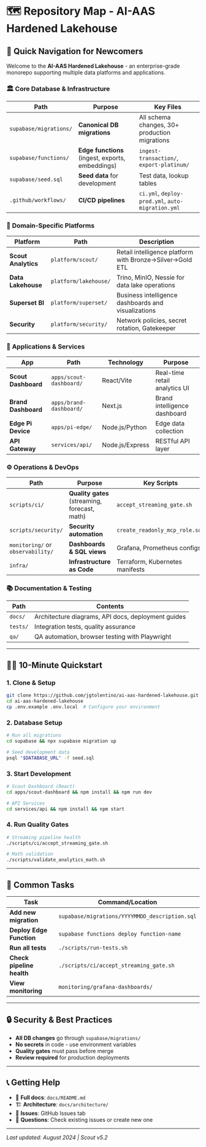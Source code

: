 # 🗺️ Repository Map - AI-AAS Hardened Lakehouse

## 📍 **Quick Navigation for Newcomers**

Welcome to the **AI-AAS Hardened Lakehouse** - an enterprise-grade monorepo supporting multiple data platforms and applications.

### 🏛️ **Core Database & Infrastructure**

| Path | Purpose | Key Files |
|------|---------|-----------|
| `supabase/migrations/` | **Canonical DB migrations** | All schema changes, 30+ production migrations |
| `supabase/functions/` | **Edge functions** (ingest, exports, embeddings) | `ingest-transaction/`, `export-platinum/` |
| `supabase/seed.sql` | **Seed data** for development | Test data, lookup tables |
| `.github/workflows/` | **CI/CD pipelines** | `ci.yml`, `deploy-prod.yml`, `auto-migration.yml` |

### 🎯 **Domain-Specific Platforms**

| Platform | Path | Description |
|----------|------|-------------|
| **Scout Analytics** | `platform/scout/` | Retail intelligence platform with Bronze→Silver→Gold ETL |
| **Data Lakehouse** | `platform/lakehouse/` | Trino, MinIO, Nessie for data lake operations |
| **Superset BI** | `platform/superset/` | Business intelligence dashboards and visualizations |
| **Security** | `platform/security/` | Network policies, secret rotation, Gatekeeper |

### 🚀 **Applications & Services**

| App | Path | Technology | Purpose |
|-----|------|------------|---------|
| **Scout Dashboard** | `apps/scout-dashboard/` | React/Vite | Real-time retail analytics UI |
| **Brand Dashboard** | `apps/brand-dashboard/` | Next.js | Brand intelligence dashboard |
| **Edge Pi Device** | `apps/pi-edge/` | Node.js/Python | Edge data collection |
| **API Gateway** | `services/api/` | Node.js/Express | RESTful API layer |

### ⚙️ **Operations & DevOps**

| Path | Purpose | Key Scripts |
|------|---------|-------------|
| `scripts/ci/` | **Quality gates** (streaming, forecast, math) | `accept_streaming_gate.sh` |
| `scripts/security/` | **Security automation** | `create_readonly_mcp_role.sql` |
| `monitoring/` or `observability/` | **Dashboards & SQL views** | Grafana, Prometheus configs |
| `infra/` | **Infrastructure as Code** | Terraform, Kubernetes manifests |

### 📚 **Documentation & Testing**

| Path | Contents |
|------|----------|
| `docs/` | Architecture diagrams, API docs, deployment guides |
| `tests/` | Integration tests, quality assurance |
| `qa/` | QA automation, browser testing with Playwright |

---

## 🏃‍♂️ **10-Minute Quickstart**

### 1. **Clone & Setup**
```bash
git clone https://github.com/jgtolentino/ai-aas-hardened-lakehouse.git
cd ai-aas-hardened-lakehouse
cp .env.example .env.local  # Configure your environment
```

### 2. **Database Setup**
```bash
# Run all migrations
cd supabase && npx supabase migration up

# Seed development data  
psql "$DATABASE_URL" -f seed.sql
```

### 3. **Start Development**
```bash
# Scout Dashboard (React)
cd apps/scout-dashboard && npm install && npm run dev

# API Services
cd services/api && npm install && npm start
```

### 4. **Run Quality Gates**
```bash
# Streaming pipeline health
./scripts/ci/accept_streaming_gate.sh

# Math validation
./scripts/validate_analytics_math.sh
```

---

## 🎯 **Common Tasks**

| Task | Command/Location |
|------|------------------|
| **Add new migration** | `supabase/migrations/YYYYMMDD_description.sql` |
| **Deploy Edge Function** | `supabase functions deploy function-name` |
| **Run all tests** | `./scripts/run-tests.sh` |
| **Check pipeline health** | `./scripts/ci/accept_streaming_gate.sh` |
| **View monitoring** | `monitoring/grafana-dashboards/` |

---

## 🔒 **Security & Best Practices**

- **All DB changes** go through `supabase/migrations/`
- **No secrets** in code - use environment variables
- **Quality gates** must pass before merge
- **Review required** for production deployments

---

## 📞 **Getting Help**

- 📖 **Full docs**: `docs/README.md`
- 🏗️ **Architecture**: `docs/architecture/`
- 🚨 **Issues**: GitHub Issues tab
- 💬 **Questions**: Check existing issues or create new one

---

*Last updated: August 2024 | Scout v5.2*